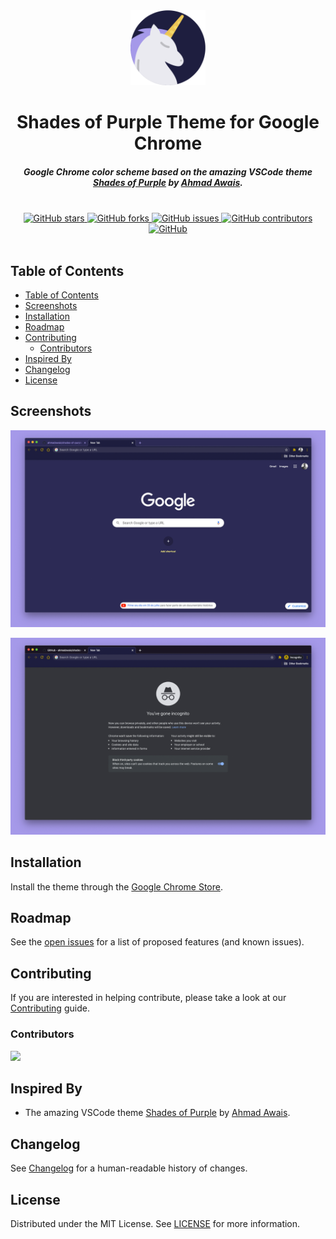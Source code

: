 <div align="center">
  <a href="https://chrome.google.com/webstore/detail/aomhpijmdccjapkfcbalcoimhdlbkfjn">
    <img src="images/logo.png" alt="Logo" width="120">
  </a>
</div>
<h1 align="center">Shades of Purple Theme for Google Chrome</h1>
<h5 align="center">Google Chrome color scheme based on the amazing VSCode theme <a href="https://github.com/ahmadawais/shades-of-purple-vscode">Shades of Purple</a> by <a href="https://github.com/ahmadawais">Ahmad Awais</a>.</h5>
<br>
<div align="center">
  <a href="https://github.com/demartini/shades-of-purple-google-chrome/stargazers">
    <img src="https://img.shields.io/github/stars/demartini/shades-of-purple-google-chrome?style=for-the-badge" alt="GitHub stars">
  </a>
  <a href="https://github.com/demartini/shades-of-purple-google-chrome/network/members">
    <img src="https://img.shields.io/github/forks/demartini/shades-of-purple-google-chrome?style=for-the-badge" alt="GitHub forks">
  </a>
  <a href="https://github.com/demartini/shades-of-purple-google-chrome/issues">
    <img src="https://img.shields.io/github/issues/demartini/shades-of-purple-google-chrome?style=for-the-badge" alt="GitHub issues">
  </a>
  <a href="https://github.com/demartini/shades-of-purple-google-chrome/graphs/contributors">
    <img src="https://img.shields.io/github/contributors/demartini/shades-of-purple-google-chrome?style=for-the-badge" alt="GitHub contributors">
  </a>
  <a href="https://github.com/demartini/shades-of-purple-google-chrome/blob/master/LICENSE">
    <img src="https://img.shields.io/github/license/demartini/shades-of-purple-google-chrome?style=for-the-badge" alt="GitHub">
  </a>
</div>
<br>

## Table of Contents

- [Table of Contents](#table-of-contents)
- [Screenshots](#screenshots)
- [Installation](#installation)
- [Roadmap](#roadmap)
- [Contributing](#contributing)
  - [Contributors](#contributors)
- [Inspired By](#inspired-by)
- [Changelog](#changelog)
- [License](#license)

## Screenshots

<p align="center">
  <img src="images/preview-01.png" alt="Preview">
</p>

<p align="center">
  <img src="images/preview-02.png" alt="Incognito Preview">
</p>

## Installation

Install the theme through the [Google Chrome Store](https://chrome.google.com/webstore/detail/aomhpijmdccjapkfcbalcoimhdlbkfjn).

## Roadmap

See the [open issues](https://github.com/demartini/shades-of-purple-google-chrome/issues) for a list of proposed features (and known issues).

## Contributing

If you are interested in helping contribute, please take a look at our [Contributing](CONTRIBUTING.md) guide.

### Contributors

<a href="https://github.com/demartini/shades-of-purple-google-chrome/graphs/contributors">
  <img src="https://contributors-img.web.app/image?repo=demartini/shades-of-purple-google-chrome" />
</a>

## Inspired By

- The amazing VSCode theme [Shades of Purple](https://github.com/ahmadawais/shades-of-purple-vscode) by [Ahmad Awais](https://github.com/ahmadawais).

## Changelog

See [Changelog](CHANGELOG.md) for a human-readable history of changes.

## License

Distributed under the MIT License. See [LICENSE](LICENSE) for more information.
